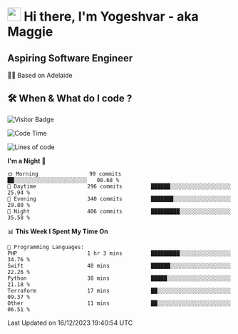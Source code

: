 <h1><img src="https://emojis.slackmojis.com/emojis/images/1531849430/4246/blob-sunglasses.gif?1531849430" width="30"/> Hi there, I'm Yogeshvar - aka Maggie</h1>

## Aspiring Software Engineer
🏂🏻  Based on Adelaide 

## 🛠 When & What do I code ?  

![Visitor Badge](https://visitor-badge.feriirawann.repl.co?username=yogeshvar&repo=yogeshvar&label=Visitors&style=plastic&color=%23457BFF&contentType=svg)

<!--START_SECTION:waka-->
![Code Time](http://img.shields.io/badge/Code%20Time-2%2C415%20hrs%2048%20mins-blue)

![Lines of code](https://img.shields.io/badge/From%20Hello%20World%20I%27ve%20Written-4.0%20million%20lines%20of%20code-blue)

**I'm a Night 🦉** 

```text
🌞 Morning                99 commits          ██░░░░░░░░░░░░░░░░░░░░░░░   08.68 % 
🌆 Daytime                296 commits         ██████░░░░░░░░░░░░░░░░░░░   25.94 % 
🌃 Evening                340 commits         ███████░░░░░░░░░░░░░░░░░░   29.80 % 
🌙 Night                  406 commits         █████████░░░░░░░░░░░░░░░░   35.58 % 
```


📊 **This Week I Spent My Time On** 

```text
💬 Programming Languages: 
PHP                      1 hr 3 mins         █████████░░░░░░░░░░░░░░░░   34.76 % 
Swift                    40 mins             ██████░░░░░░░░░░░░░░░░░░░   22.26 % 
Python                   38 mins             █████░░░░░░░░░░░░░░░░░░░░   21.18 % 
Terraform                17 mins             ██░░░░░░░░░░░░░░░░░░░░░░░   09.37 % 
Other                    11 mins             ██░░░░░░░░░░░░░░░░░░░░░░░   06.51 % 
```


 Last Updated on 16/12/2023 19:40:54 UTC
<!--END_SECTION:waka-->
